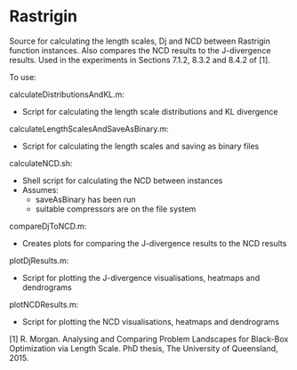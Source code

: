 Rastrigin
====

Source for calculating the length scales, Dj and NCD between Rastrigin function instances. Also compares the NCD results to the J-divergence results. Used in the experiments in Sections 7.1.2, 8.3.2 and 8.4.2 of [1].

To use:

calculateDistributionsAndKL.m:
  - Script for calculating the length scale distributions and KL divergence

calculateLengthScalesAndSaveAsBinary.m:
  - Script for calculating the length scales and saving as binary files

calculateNCD.sh:
  - Shell script for calculating the NCD between instances
  - Assumes:
    - saveAsBinary has been run
    - suitable compressors are on the file system

compareDjToNCD.m:
  - Creates plots for comparing the J-divergence results to the NCD results
  
plotDjResults.m:
  - Script for plotting the J-divergence visualisations, heatmaps and dendrograms
  
plotNCDResults.m:
  - Script for plotting the NCD visualisations, heatmaps and dendrograms

[1] R. Morgan. Analysing and Comparing Problem Landscapes for Black-Box Optimization via Length Scale. PhD thesis, The University of Queensland, 2015.